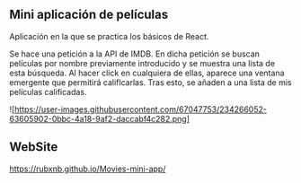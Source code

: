 ## Mini aplicación de películas

Aplicación en la que se practica los básicos de React. 

Se hace una petición a la API de IMDB. En dicha petición se buscan películas por nombre previamente introducido y se muestra una lista de esta búsqueda.
Al hacer click en cualquiera de ellas, aparece una ventana emergente que permitirá califlcarlas.
Tras esto, se añaden a una lista de mis películas calificadas.

![https://user-images.githubusercontent.com/67047753/234266052-63605902-0bbc-4a18-9af2-daccabf4c282.png]

## WebSite
https://rubxnb.github.io/Movies-mini-app/
